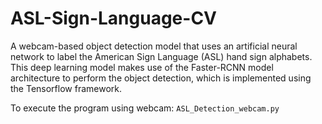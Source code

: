 # ASL-Sign-Language-CV

A webcam-based object detection model that uses an artificial neural network to label the American Sign Language (ASL) hand sign alphabets. This deep learning model makes use of the Faster-RCNN model architecture to perform the object detection, which is implemented using the Tensorflow framework.

To execute the program using webcam:
```ASL_Detection_webcam.py```
